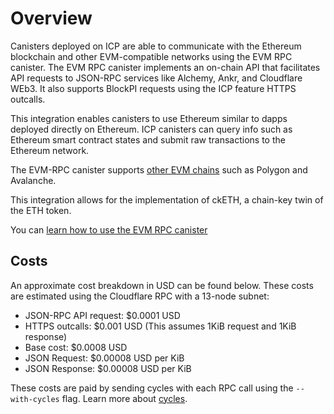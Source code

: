 # Overview

Canisters deployed on ICP are able to communicate with the Ethereum blockchain and other EVM-compatible networks using the EVM RPC canister. The EVM RPC canister implements an on-chain API that facilitates API requests to JSON-RPC services like Alchemy, Ankr, and Cloudflare WEb3. It also supports BlockPI requests using the ICP feature HTTPS outcalls. 

This integration enables canisters to use Ethereum similar to dapps deployed directly on Ethereum. ICP canisters can query info such as Ethereum smart contract states and submit raw transactions to the Ethereum network. 

The EVM-RPC canister supports [other EVM chains](https://chainlist.org/?testnets=true) such as Polygon and Avalanche. 

This integration allows for the implementation of ckETH, a chain-key twin of the ETH token. 

You can [learn how to use the EVM RPC canister](evm-rpc.md)

## Costs

An approximate cost breakdown in USD can be found below. These costs are estimated using the Cloudflare RPC with a 13-node subnet:

- JSON-RPC API request: $0.0001 USD
- HTTPS outcalls: $0.001 USD (This assumes 1KiB request and 1KiB response)
- Base cost: $0.0008 USD
- JSON Request: $0.00008 USD per KiB
- JSON Response: $0.00008 USD per KiB

These costs are paid by sending cycles with each RPC call using the `--with-cycles` flag. Learn more about [cycles](/docs/current/developer-docs/gas-cost).